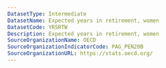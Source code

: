 ```yaml
---
DatasetType: Intermediate
DatasetName: Expected years in retirement, women 
DatasetCode: YRSRTW
Description: Expected years in retirement, women
SourceOrganizationName: OECD
SourceOrganizationIndicatorCode: PAG_PEN20B
SourceOrganizationURL: https://stats.oecd.org/
---
```


